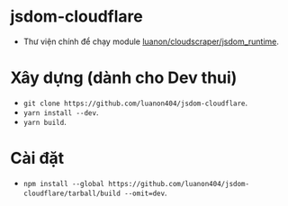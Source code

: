 # jsdom-cloudflare

- Thư viện chính để chạy module [luanon/cloudscraper/jsdom_runtime](https://github.com/luanon404/luanon/tree/main/luanon/cloudscraper/jsdom_runtime).

# Xây dựng (dành cho Dev thui)

- `git clone https://github.com/luanon404/jsdom-cloudflare`.
- `yarn install --dev`.
- `yarn build`.

# Cài đặt

- `npm install --global https://github.com/luanon404/jsdom-cloudflare/tarball/build --omit=dev`.
